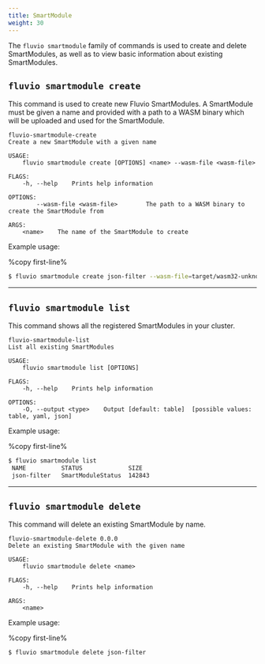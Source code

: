 ```yaml
---
title: SmartModule
weight: 30
---
```


The `fluvio smartmodule` family of commands is used to create and delete SmartModules,
as well as to view basic information about existing SmartModules.

## `fluvio smartmodule create`

This command is used to create new Fluvio SmartModules. A SmartModule must be given
a name and provided with a path to a WASM binary which will be uploaded and used for
the SmartModule.

```
fluvio-smartmodule-create
Create a new SmartModule with a given name

USAGE:
    fluvio smartmodule create [OPTIONS] <name> --wasm-file <wasm-file>

FLAGS:
    -h, --help    Prints help information

OPTIONS:
        --wasm-file <wasm-file>        The path to a WASM binary to create the SmartModule from

ARGS:
    <name>    The name of the SmartModule to create
```

Example usage:

%copy first-line%
```bash
$ fluvio smartmodule create json-filter --wasm-file=target/wasm32-unknown-unknown/release/json_filter.wasm
```

---

## `fluvio smartmodule list`

This command shows all the registered SmartModules in your cluster.

```
fluvio-smartmodule-list
List all existing SmartModules

USAGE:
    fluvio smartmodule list [OPTIONS]

FLAGS:
    -h, --help    Prints help information

OPTIONS:
    -O, --output <type>    Output [default: table]  [possible values: table, yaml, json]
```

Example usage:

%copy first-line%
```bash
$ fluvio smartmodule list
 NAME          STATUS             SIZE
 json-filter   SmartModuleStatus  142843
```

---

## `fluvio smartmodule delete`

This command will delete an existing SmartModule by name.

```
fluvio-smartmodule-delete 0.0.0
Delete an existing SmartModule with the given name

USAGE:
    fluvio smartmodule delete <name>

FLAGS:
    -h, --help    Prints help information

ARGS:
    <name>
```

Example usage:

%copy first-line%
```bash
$ fluvio smartmodule delete json-filter
```